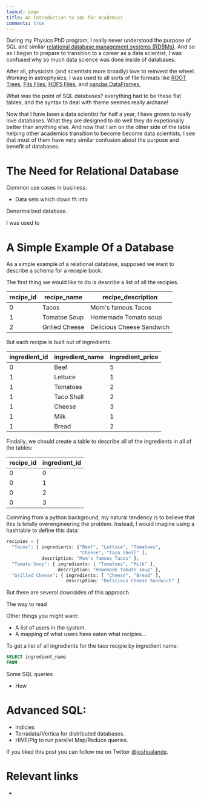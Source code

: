 ```yaml
---
layout: page
title: An Introduction to SQL for Academics
comments: true
---
```


During my Physics PhD program, I really never understood the purpose of SQL and
similar [relational database management systems 
(RDBMs)](http://en.wikipedia.org/wiki/Relational_database_management_system).
And so as I began to prepare to transition to a career as a data scientist, I was
confused why so much data science was done inside of databases.

After all, physicists (and scientists more broadly) love to reinvent the wheel. 
Working in astrophysics,
I was used to all sorts of file formats like
[ROOT Trees](http://en.wikipedia.org/wiki/ROOT), 
[Fits Files](http://en.wikipedia.org/wiki/FITS),
[HDF5 Files](http://en.wikipedia.org/wiki/Hierarchical_Data_Format),
and [pandas DataFrames](http://en.wikipedia.org/wiki/Pandas_(software)),

What was the point of SQL databases? everything had to be these flat tables, and the syntax
to deal with theme seemes really archane!

Now that I have been a data scientist for half a year, I have grown to really love databases.
What they are designed to do well they do expetionally better than anything else.
And now that I am on the other side of the table 
helping other academics transition to become become data scientists, I see that
most of them have very similar confusion about the purpose and benefit of databases.

# The Need for Relational Database

Common use cases in business:
* Data sets which down fit into

Denormalized database.

I was used to 

# A Simple Example Of a Database

As a simple example of a relational database, supposed 
we want to describe a schema for a recepie book.

The first thing we would like to do is describe a
list of all the recipies.

| recipe_id |    recipe_name |        recipe_description |
| --------- | -------------- | ------------------------- |
|         0 |          Tacos |        Mom's famous Tacos |
|         1 |   Tomatoe Soup |      Homemade Tomato soup |
|         2 | Grilled Cheese | Delicious Cheese Sandwich |

But each recipie is built out of ingredients.

| ingredient_id | ingredient_name | ingredient_price |
| ------------- | --------------- | ---------------- |
|             0 |            Beef |                5 |
|             1 |         Lettuce |                1 |
|             1 |        Tomatoes |                2 |
|             1 |      Taco Shell |                2 |
|             1 |          Cheese |                3 |
|             1 |            Milk |                1 |
|             1 |           Bread |                2 |

  
Findally, we chould create a table to describe all of the ingredients in all of the tables:

| recipe_id | ingredient_id |
| --------- | ------------- |
|         0 |             0 |
|         0 |             1 |
|         0 |             2 |
|         0 |             3 |

Comming from a python background, my natural tendency is to believe that this
is totally overengineering the problem. Instead, I would imagine using
a hashtable to define this data:

```python
recipies = {
  "Tacos": { ingredients: ["Beef", "Lettuce", "Tomatoes", 
                           "Cheese", "Taco Shell" ], 
             description: "Mom's famous Tacos" },
  "Tomato Soup": { ingredients: [ "Tomatoes", "Milk" ], 
                   description: "Homemade Tomato soup" },
  "Grilled Cheese": { ingredients: [ "Cheese", "Bread" ],
                      description: "Delicious Cheese Sandwich" }
```
But there are several downsides of this approach.

The way to read

Other things you might want:
* A list of users in the system.
* A mapping of what users have eaten what recipies...

To get a list of all ingredients for the taco recipie by ingredient name:

```sql
SELECT ingredient_name 
FROM 
```
 
Some SQL queries
* How 

# Advanced SQL: 

* Indicies
* Terradata/Vertica for distributed databases.
* HIVE/Pig to run parallel Map/Reduce queries.

If you liked this post you can follow me on Twitter [@joshualande](http://twitter.com/joshualande).

# Relevant links

* 

